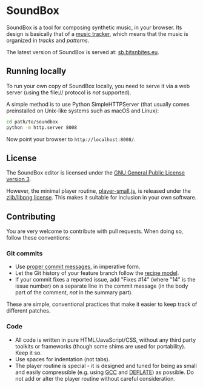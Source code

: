 # SoundBox

SoundBox is a tool for composing synthetic music, in your browser. Its design
is basically that of a
[music tracker](https://en.wikipedia.org/wiki/Music_tracker), which means that
the music is organized in *tracks* and *patterns*.

The latest version of SoundBox is served at:
[sb.bitsnbites.eu](http://sb.bitsnbites.eu).

## Running locally

To run your own copy of SoundBox locally, you need to serve it via a web server
(using the file:// protocol is *not* supported).

A simple method is to use Python SimpleHTTPServer (that usually comes
preinstalled on Unix-like systems such as macOS and Linux):

```bash
cd path/to/soundbox
python -m http.server 8008
```

Now point your browser to `http://localhost:8008/`.

## License

The SoundBox editor is licensed under the
[GNU General Public License version 3](gpl.txt).

However, the minimal player routine, [player-small.js](player-small.js), is
released under the [zlib/libpng license](https://opensource.org/licenses/Zlib).
This makes it suitable for inclusion in your own software.


## Contributing

You are very welcome to contribute with pull requests. When doing so, follow
these conventions:

### Git commits

* Use [proper commit messages](http://tbaggery.com/2008/04/19/a-note-about-git-commit-messages.html),
  in imperative form.
* Let the Git history of your feature branch follow the
  [recipe model](http://www.bitsnbites.eu/git-history-work-log-vs-recipe/).
* If your commit fixes a reported issue, add "Fixes #14" (where "14" is the
  issue number) on a separate line in the commit message (in the body part of
  the comment, *not* in the summary part).

These are simple, conventional practices that make it easier to keep track of
different patches.

### Code

* All code is written in pure HTML/JavaScript/CSS, without any third party
  toolkits or frameworks (though some shims are used for portability). Keep it
  so.
* Use spaces for indentation (not tabs).
* The player routine is special - it is designed and tuned for being as small
  and easily compressible (e.g. using [GCC](https://developers.google.com/closure/compiler/)
  and [DEFLATE](https://en.wikipedia.org/wiki/DEFLATE)) as possible. Do not add
  or alter the player routine without careful consideration.

